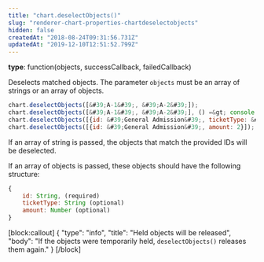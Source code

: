 ```yaml
---
title: "chart.deselectObjects()"
slug: "renderer-chart-properties-chartdeselectobjects"
hidden: false
createdAt: "2018-08-24T09:31:56.731Z"
updatedAt: "2019-12-10T12:51:52.799Z"
---
```

**type**: function(objects, successCallback, failedCallback)

Deselects matched objects. The parameter `objects` must be an array of strings or an array of objects.

```javascript
chart.deselectObjects([&#39;A-1&#39;, &#39;A-2&#39;]);
chart.deselectObjects([&#39;A-1&#39;, &#39;A-2&#39;], () =&gt; console.log(&#39;deselection succesful&#39;));
chart.deselectObjects([{id: &#39;General Admission&#39;, ticketType: &#39;adult&#39;}]);
chart.deselectObjects([{id: &#39;General Admission&#39;, amount: 2}]);
```

If an array of string is passed, the objects that match the provided IDs will be deselected.

If an array of objects is passed, these objects should have the following structure:

```javascript
{
    id: String, (required)
    ticketType: String (optional)
    amount: Number (optional)
}
```
[block:callout]
{
  &quot;type&quot;: &quot;info&quot;,
  &quot;title&quot;: &quot;Held objects will be released&quot;,
  &quot;body&quot;: &quot;If the objects were temporarily held, `deselectObjects()` releases them again.&quot;
}
[/block]
